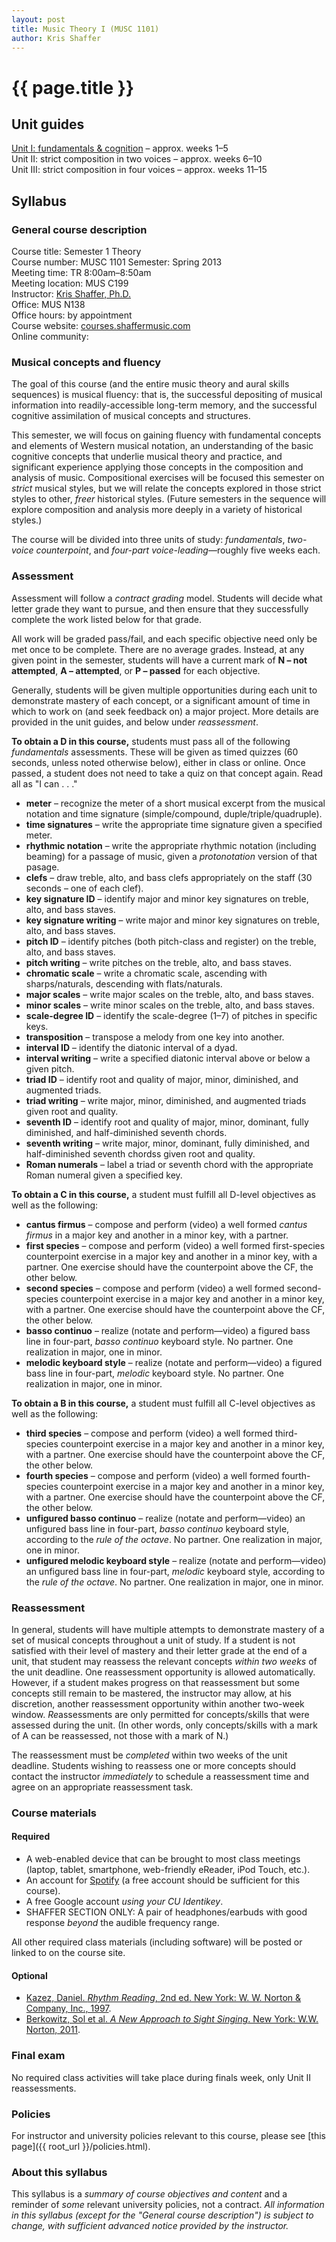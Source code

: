 ```yaml
---
layout: post
title: Music Theory I (MUSC 1101)
author: Kris Shaffer
---
```


# {{ page.title }} #

## Unit guides ##

[Unit I: fundamentals & cognition](mt1-unit1.html) – approx. weeks 1–5  
Unit II: strict composition in two voices – approx. weeks 6–10  
Unit III: strict composition in four voices – approx. weeks 11–15

## Syllabus ##

### General course description ###

Course title: Semester 1 Theory  
Course number: MUSC 1101
Semester: Spring 2013  
Meeting time: TR 8:00am–8:50am  
Meeting location: MUS C199  
Instructor: [Kris Shaffer, Ph.D.](http://kris.shaffermusic.com)  
Office: MUS N138  
Office hours: by appointment  
Course website: [courses.shaffermusic.com](http://courses.shaffermusic.com/)  
Online community: 

### Musical concepts and fluency ###

The goal of this course (and the entire music theory and aural skills sequences) is musical fluency: that is, the successful depositing of musical information into readily-accessible long-term memory, and the successful cognitive assimilation of musical concepts and structures. 

This semester, we will focus on gaining fluency with fundamental concepts and elements of Western musical notation, an understanding of the basic cognitive concepts that underlie musical theory and practice, and significant experience applying those concepts in the composition and analysis of music. Compositional exercises will be focused this semester on *strict* musical styles, but we will relate the concepts explored in those strict styles to other, *freer* historical styles. (Future semesters in the sequence will explore composition and analysis more deeply in a variety of historical styles.) 

The course will be divided into three units of study: *fundamentals*, *two-voice counterpoint*, and *four-part voice-leading*—roughly five weeks each.

### Assessment ###

Assessment will follow a *contract grading* model. Students will decide what letter grade they want to pursue, and then ensure that they successfully complete the work listed below for that grade. 

All work will be graded pass/fail, and each specific objective need only be met once to be complete. There are no average grades. Instead, at any given point in the semester, students will have a current mark of **N – not attempted**, **A – attempted**, or **P – passed** for each objective.

Generally, students will be given multiple opportunities during each unit to demonstrate mastery of each concept, or a significant amount of time in which to work on (and seek feedback on) a major project. More details are provided in the unit guides, and below under *reassessment*.

**To obtain a D in this course,** students must pass all of the following *fundamentals* assessments. These will be given as timed quizzes (60 seconds, unless noted otherwise below), either in class or online. Once passed, a student does not need to take a quiz on that concept again. Read all as "I can . . ."

- **meter** – recognize the meter of a short musical excerpt from the musical notation and time signature (simple/compound, duple/triple/quadruple).  
- **time signatures** – write the appropriate time signature given a specified meter.  
- **rhythmic notation** – write the appropriate rhythmic notation (including beaming) for a passage of music, given a *protonotation* version of that pasage.  
- **clefs** – draw treble, alto, and bass clefs appropriately on the staff (30 seconds – one of each clef).  
- **key signature ID** – identify major and minor key signatures on treble, alto, and bass staves.  
- **key signature writing** – write major and minor key signatures on treble, alto, and bass staves.  
- **pitch ID** – identify pitches (both pitch-class and register) on the treble, alto, and bass staves.  
- **pitch writing** – write pitches on the treble, alto, and bass staves.  
- **chromatic scale** – write a chromatic scale, ascending with sharps/naturals, descending with flats/naturals.  
- **major scales** – write major scales on the treble, alto, and bass staves.  
- **minor scales** – write minor scales on the treble, alto, and bass staves.  
- **scale-degree ID** – identify the scale-degree (1–7) of pitches in specific keys.  
- **transposition** – transpose a melody from one key into another.  
- **interval ID** – identify the diatonic interval of a dyad.  
- **interval writing** – write a specified diatonic interval above or below a given pitch.  
- **triad ID** – identify root and quality of major, minor, diminished, and augmented triads.  
- **triad writing** – write major, minor, diminished, and augmented triads given root and quality.  
- **seventh ID** – identify root and quality of major, minor, dominant, fully diminished, and half-diminished seventh chords.  
- **seventh writing** – write major, minor, dominant, fully diminished, and half-diminished seventh chordss given root and quality.  
- **Roman numerals** – label a triad or seventh chord with the appropriate Roman numeral given a specified key.

**To obtain a C in this course,** a student must fulfill all D-level objectives as well as the following:

- **cantus firmus** – compose and perform (video) a well formed *cantus firmus* in a major key and another in a minor key, with a partner.  
- **first species** – compose and perform (video) a well formed first-species counterpoint exercise in a major key and another in a minor key, with a partner. One exercise should have the counterpoint above the CF, the other below.  
- **second species** – compose and perform (video) a well formed second-species counterpoint exercise in a major key and another in a minor key, with a partner. One exercise should have the counterpoint above the CF, the other below.  
- **basso continuo** – realize (notate and perform—video) a figured bass line in four-part, *basso continuo* keyboard style. No partner. One realization in major, one in minor.  
- **melodic keyboard style** – realize (notate and perform—video) a figured bass line in four-part, *melodic* keyboard style. No partner. One realization in major, one in minor.  

**To obtain a B in this course,** a student must fulfill all C-level objectives as well as the following:

- **third species** – compose and perform (video) a well formed third-species counterpoint exercise in a major key and another in a minor key, with a partner. One exercise should have the counterpoint above the CF, the other below.  
- **fourth species** – compose and perform (video) a well formed fourth-species counterpoint exercise in a major key and another in a minor key, with a partner. One exercise should have the counterpoint above the CF, the other below.  
- **unfigured basso continuo** – realize (notate and perform—video) an unfigured bass line in four-part, *basso continuo* keyboard style, according to the *rule of the octave*. No partner. One realization in major, one in minor.  
- **unfigured melodic keyboard style** – realize (notate and perform—video) an unfigured bass line in four-part, *melodic* keyboard style, according to the *rule of the octave*. No partner. One realization in major, one in minor.  


### Reassessment ###

In general, students will have multiple attempts to demonstrate mastery of a set of musical concepts throughout a unit of study. If a student is not satisfied with their level of mastery and their letter grade at the end of a unit, that student may reassess the relevant concepts *within two weeks* of the unit deadline. One reassessment opportunity is allowed automatically. However, if a student makes progress on that reassessment but some concepts still remain to be mastered, the instructor may allow, at his discretion, another reassessment opportunity within another two-week window. *Re*assessments are only permitted for concepts/skills that were assessed during the unit. (In other words, only concepts/skills with a mark of A can be reassessed, not those with a mark of N.)

The reassessment must be *completed* within two weeks of the unit deadline. Students wishing to reassess one or more concepts should contact the instructor *immediately* to schedule a reassessment time and agree on an appropriate reassessment task.

### Course materials ###

#### Required ####

- A web-enabled device that can be brought to most class meetings (laptop, tablet, smartphone, web-friendly eReader, iPod Touch, etc.).  
- An account for [Spotify](http://www.spotify.com) (a free account should be sufficient for this course).  
- A free Google account *using your CU Identikey*.  
- SHAFFER SECTION ONLY: A pair of headphones/earbuds with good response *beyond* the audible frequency range.

All other required class materials (including software) will be posted or linked to on the course site.

#### Optional ####

- [Kazez, Daniel. *Rhythm Reading*, 2nd ed. New York: W. W. Norton & Company, Inc., 1997](http://openlibrary.org/books/OL22213819M/Rhythm_reading).  
- [Berkowitz, Sol et al. *A New Approach to Sight Singing*. New York: W.W. Norton, 2011](http://openlibrary.org/works/OL16010686W/A_new_approach_to_sight_singing).  

### Final exam ###

No required class activities will take place during finals week, only Unit II reassessments.

### Policies ###

For instructor and university policies relevant to this course, please see [this page]({{ root_url }}/policies.html).

### About this syllabus ###

This syllabus is a *summary of course objectives and content* and a reminder of *some* relevant university policies, not a contract. *All information in this syllabus (except for the "General course description") is subject to change, with sufficient advanced notice provided by the instructor.*